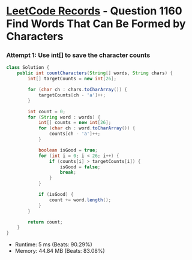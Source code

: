 # [LeetCode Records](../../README.md) - Question 1160 Find Words That Can Be Formed by Characters

### Attempt 1: Use int[] to save the character counts
```java
class Solution {
    public int countCharacters(String[] words, String chars) {
        int[] targetCounts = new int[26];

        for (char ch : chars.toCharArray()) {
            targetCounts[ch - 'a']++;
        }

        int count = 0;
        for (String word : words) {
            int[] counts = new int[26];
            for (char ch : word.toCharArray()) {
                counts[ch - 'a']++;
            }

            boolean isGood = true;
            for (int i = 0; i < 26; i++) {
                if (counts[i] > targetCounts[i]) {
                    isGood = false;
                    break;
                }
            }

            if (isGood) {
                count += word.length();
            }
        }

        return count;
    }
}
```
- Runtime: 5 ms (Beats: 90.29%)
- Memory: 44.84 MB (Beats: 83.08%)

<br>
